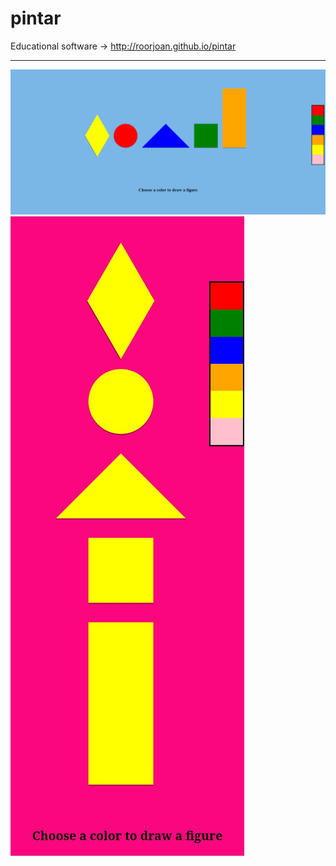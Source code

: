 # pintar
Educational software -> http://roorjoan.github.io/pintar

<hr>
<img src='https://github.com/roorjoan/pintar/blob/master/screenshot.png'/>
<img src='https://github.com/roorjoan/pintar/blob/master/screenshot1.jpg'/>
